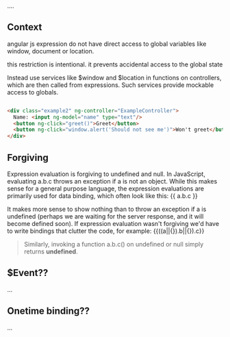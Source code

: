 

....


## Context
angular js expression do not have direct access to global variables like window, document or location. 

this restriction is intentional.
it prevents accidental access to the global state

Instead use services like $window and $location in functions on controllers, which are then called from expressions. Such services provide mockable access to globals.

```html

<div class="example2" ng-controller="ExampleController">
  Name: <input ng-model="name" type="text"/>
  <button ng-click="greet()">Greet</button>
  <button ng-click="window.alert('Should not see me')">Won't greet</button>
</div>
```

## Forgiving

Expression evaluation is forgiving to undefined and null. In JavaScript, evaluating a.b.c throws an exception if a is not an object. While this makes sense for a general purpose language, the expression evaluations are primarily used for data binding, which often look like this:
{{ a.b.c }}

It makes more sense to show nothing than to throw an exception if a is undefined (perhaps we are waiting for the server response, and it will become defined soon). If expression evaluation wasn't forgiving we'd have to write bindings that clutter the code, for example: {{((a||{}).b||{}).c}}

>Similarly, invoking a function a.b.c() on undefined or null simply returns **undefined**.


## $Event??
...

## Onetime binding??
...